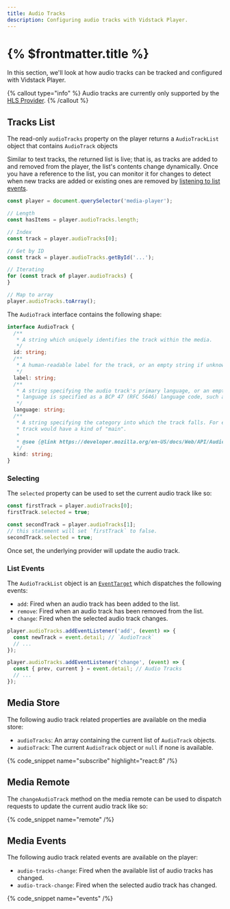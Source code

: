 ```yaml
---
title: Audio Tracks
description: Configuring audio tracks with Vidstack Player.
---
```


# {% $frontmatter.title %}

In this section, we'll look at how audio tracks can be tracked and configured with Vidstack
Player.

{% callout type="info" %}
Audio tracks are currently only supported by the [HLS Provider](/docs/react/player/providers/hls).
{% /callout %}

## Tracks List

The read-only `audioTracks` property on the player returns a `AudioTrackList` object that contains
`AudioTrack` objects

Similar to text tracks, the returned list is live; that is, as tracks are added
to and removed from the player, the list's contents change dynamically. Once you have a reference
to the list, you can monitor it for changes to detect when new tracks are added or existing
ones are removed by [listening to list events](#events).

```ts
const player = document.querySelector('media-player');

// Length
const hasItems = player.audioTracks.length;

// Index
const track = player.audioTracks[0];

// Get by ID
const track = player.audioTracks.getById('...');

// Iterating
for (const track of player.audioTracks) {
}

// Map to array
player.audioTracks.toArray();
```

The `AudioTrack` interface contains the following shape:

```ts
interface AudioTrack {
  /**
   * A string which uniquely identifies the track within the media.
   */
  id: string;
  /**
   * A human-readable label for the track, or an empty string if unknown.
   */
  label: string;
  /**
   * A string specifying the audio track's primary language, or an empty string if unknown. The
   * language is specified as a BCP 47 (RFC 5646) language code, such as "en-US" or "pt-BR".
   */
  language: string;
  /**
   * A string specifying the category into which the track falls. For example, the main audio
   * track would have a kind of "main".
   *
   * @see {@link https://developer.mozilla.org/en-US/docs/Web/API/AudioTrack/kind}
   */
  kind: string;
}
```

### Selecting

The `selected` property can be used to set the current audio track like so:

```ts
const firstTrack = player.audioTracks[0];
firstTrack.selected = true;

const secondTrack = player.audioTracks[1];
// this statement will set `firstTrack` to false.
secondTrack.selected = true;
```

Once set, the underlying provider will update the audio track.

### List Events

The `AudioTrackList` object is an [`EventTarget`](https://developer.mozilla.org/en-US/docs/Web/API/EventTarget)
which dispatches the following events:

- `add`: Fired when an audio track has been added to the list.
- `remove`: Fired when an audio track has been removed from the list.
- `change`: Fired when the selected audio track changes.

```ts
player.audioTracks.addEventListener('add', (event) => {
  const newTrack = event.detail; // `AudioTrack`
  // ...
});

player.audioTracks.addEventListener('change', (event) => {
  const { prev, current } = event.detail; // Audio Tracks
  // ...
});
```

## Media Store

The following audio track related properties are available on the media store:

- `audioTracks`: An array containing the current list of `AudioTrack` objects.
- `audioTrack`: The current `AudioTrack` object or `null` if none is available.

{% code_snippet name="subscribe" highlight="react:8" /%}

## Media Remote

The `changeAudioTrack` method on the media remote can be used to dispatch requests to update
the current audio track like so:

{% code_snippet name="remote" /%}

## Media Events

The following audio track related events are available on the player:

- `audio-tracks-change`: Fired when the available list of audio tracks has changed.
- `audio-track-change`: Fired when the selected audio track has changed.

{% code_snippet name="events" /%}
